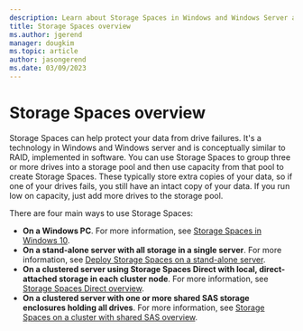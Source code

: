```yaml
---
description: Learn about Storage Spaces in Windows and Windows Server and how it can help you take care of your data.
title: Storage Spaces overview
ms.author: jgerend
manager: dougkim
ms.topic: article
author: jasongerend
ms.date: 03/09/2023
---
```


# Storage Spaces overview

Storage Spaces can help protect your data from drive failures. It's a technology in Windows and Windows server and is conceptually similar to RAID, implemented in software. You can use Storage Spaces to group three or more drives into a storage pool and then use capacity from that pool to create Storage Spaces. These typically store extra copies of your data, so if one of your drives fails, you still have an intact copy of your data. If you run low on capacity, just add more drives to the storage pool.

There are four main ways to use Storage Spaces:

- **On a Windows PC**. For more information, see [Storage Spaces in Windows 10](https://windows.microsoft.com/windows-10/storage-spaces-windows-10).
- **On a stand-alone server with all storage in a single server**. For more information, see [Deploy Storage Spaces on a stand-alone server](deploy-standalone-storage-spaces.md).
- **On a clustered server using Storage Spaces Direct with local, direct-attached storage in each cluster node**. For more information, see [Storage Spaces Direct overview](/azure-stack/hci/concepts/storage-spaces-direct-overview).
- **On a clustered server with one or more shared SAS storage enclosures holding all drives**. For more information, see [Storage Spaces on a cluster with shared SAS overview](/previous-versions/windows/it-pro/windows-server-2012-r2-and-2012/hh831739(v%3dws.11)).
